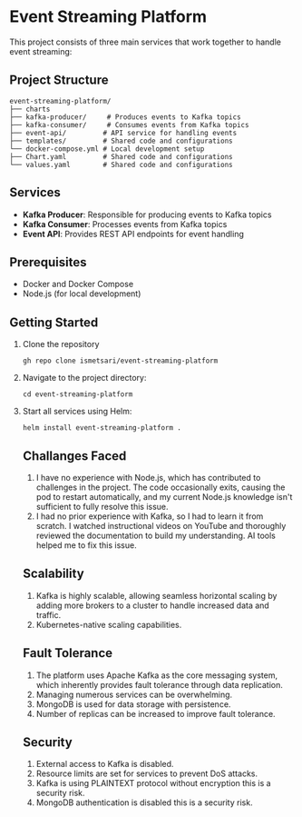 # Event Streaming Platform

This project consists of three main services that work together to handle event streaming:

## Project Structure

```
event-streaming-platform/
├── charts
├── kafka-producer/     # Produces events to Kafka topics
├── kafka-consumer/     # Consumes events from Kafka topics
├── event-api/         # API service for handling events
├── templates/         # Shared code and configurations
└── docker-compose.yml # Local development setup
├── Chart.yaml         # Shared code and configurations
└── values.yaml        # Shared code and configurations
```

## Services

- **Kafka Producer**: Responsible for producing events to Kafka topics
- **Kafka Consumer**: Processes events from Kafka topics
- **Event API**: Provides REST API endpoints for event handling

## Prerequisites

- Docker and Docker Compose
- Node.js (for local development)

## Getting Started

1. Clone the repository
   ```
   gh repo clone ismetsari/event-streaming-platform
   ```
2. Navigate to the project directory:
   ```
   cd event-streaming-platform
   ```
3. Start all services using Helm:
   ```
   helm install event-streaming-platform .
   ```
   ## Challanges Faced 

   1. I have no experience with Node.js, which has contributed to challenges in the project. The code occasionally exits, causing the pod to restart automatically, and my current Node.js knowledge isn't sufficient to fully resolve this issue.
   2. I had no prior experience with Kafka, so I had to learn it from scratch. I watched instructional videos on YouTube and thoroughly reviewed the documentation to build my understanding. AI tools helped me to fix this issue.

   ## Scalability

   1. Kafka is highly scalable, allowing seamless horizontal scaling by adding more brokers to a cluster to handle increased data and traffic. 
   2. Kubernetes-native scaling capabilities.

   ## Fault Tolerance

   1. The platform uses Apache Kafka as the core messaging system, which inherently provides fault tolerance through data replication.
   2. Managing numerous services can be overwhelming.
   3. MongoDB is used for data storage with persistence.
   4. Number of replicas can be increased to improve fault tolerance.

   ## Security

   1. External access to Kafka is disabled.
   2. Resource limits are set for services to prevent DoS attacks.
   3. Kafka is using PLAINTEXT protocol without encryption this is a security risk.
   4. MongoDB authentication is disabled this is a security risk.